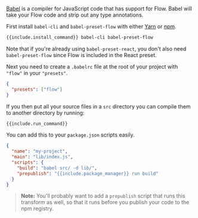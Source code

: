 [Babel](http://babeljs.io/) is a compiler for JavaScript code that has
support for Flow. Babel will take your Flow code and strip out any type
annotations.

First install `babel-cli` and `babel-preset-flow` with either
[Yarn](https://yarnpkg.com/) or [npm](https://www.npmjs.com/).

```sh
{{include.install_command}} babel-cli babel-preset-flow
```

Note that if you're already using `babel-preset-react`, you don't also 
need `babel-preset-flow` since Flow is included in the React preset.

Next you need to create a `.babelrc` file at the root of your project with
`"flow"` in your `"presets"`.

```json
{
  "presets": ["flow"]
}
```

If you then put all your source files in a `src` directory you can compile them
to another directory by running:

```sh
{{include.run_command}}
```

You can add this to your `package.json` scripts easily.

```json
{
  "name": "my-project",
  "main": "lib/index.js",
  "scripts": {
    "build": "babel src/ -d lib/",
    "prepublish": "{{include.package_manager}} run build"
  }
}
```

> **Note:** You'll probably want to add a `prepublish` script that runs this
> transform as well, so that it runs before you publish your code to the npm
> registry.
